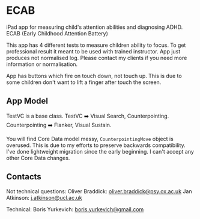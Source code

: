# ECAB
iPad app for measuring child's attention abilities and diagnosing ADHD. ECAB (Early Childhood Attention Battery)

This app has 4 different tests to measure children ability to focus. To get professional result it meant to be used with trained instructor. App just produces not normalised log. Please contact my clients if you need more information or normalisation.

App has buttons which fire on touch down, not touch up. This is due to some children don't want to lift a finger after touch the screen.

## App Model
TestVC is a base class.
TestVC ➡️ Visual Search, Counterpointing.
Counterpointing ➡️ Flanker, Visual Sustain.

You will find Core Data model messy, `CounterpointingMove` object is overused. This is due to my efforts to preserve backwards compatibility. I've done lightweight migration since the early beginning. I can't accept any other Core Data changes.

## Contacts
Not technical questions:
Oliver Braddick: oliver.braddick@psy.ox.ac.uk
Jan Atkinson: j.atkinson@ucl.ac.uk

Technical:
Boris Yurkevich: boris.yurkevich@gmail.com
